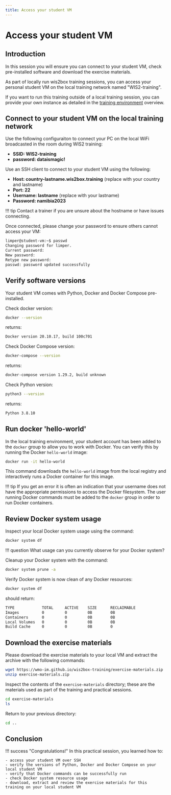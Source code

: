 ```yaml
---
title: Access your student VM
---
```


# Access your student VM

## Introduction

In this session you will ensure you can connect to your student VM, check pre-installed software and download the exercise materials.

As part of locally run wis2box training sessions, you can access your personal student VM on the local training network named "WIS2-training".

If you want to run this training outside of a local training session, you can provide your own instance as detailed in the [training environment](../../overviews) overview.

## Connect to your student VM on the local training network

Use the following configuraiton to connect your PC on the local WiFi broadcasted in the room during WIS2 training:

- **SSID: WIS2-training**
- **password: dataismagic!**

Use an SSH client to connect to your student VM using the following:

- **Host: country-lastname.wis2box.training** (replace with your country and lastname)
- **Port: 22**
- **Username: lastname** (replace with your lastname)
- **Password: namibia2023**

!!! tip
    Contact a trainer if you are unsure about the hostname or have issues connecting.

Once connected, please change your password to ensure others cannot access your VM:

```bash
limper@student-vm:~$ passwd
Changing password for limper.
Current password:
New password:
Retype new password:
passwd: password updated successfully
```

## Verify software versions

Your student VM comes with Python, Docker and Docker Compose pre-installed.

Check docker version:
```bash
docker --version
```
returns:
```bash
Docker version 20.10.17, build 100c701
```

Check Docker Compose version:
```bash
docker-compose --version
```
returns:
```bash
docker-compose version 1.29.2, build unknown
```

Check Python version:
```bash
python3 --version
```
returns:
```bash
Python 3.8.10
```

## Run docker 'hello-world'

In the local training environment, your student account has been added to the `docker` group to allow you to work with Docker.  You can verify this by running the Docker `hello-world` image:

```bash
docker run -it hello-world
```

This command downloads the `hello-world` image from the local registry and interactively runs a Docker container for this image.

!!! tip
    If you get an error it is often an indication that your username does not have the appropriate permissions to access the Docker filesystem.  The user running Docker commands must be added to the `docker` group in order to run Docker containers.

## Review Docker system usage

Inspect your local Docker system usage using the command:

```bash
docker system df
```

!!! question
    What usage can you currently observe for your Docker system?

Cleanup your Docker system with the command:

```bash
docker system prune -a
```

Verify Docker system is now clean of any Docker resources:
```bash
docker system df
```

should return:
```bash
TYPE            TOTAL     ACTIVE    SIZE      RECLAIMABLE
Images          0         0         0B        0B
Containers      0         0         0B        0B
Local Volumes   0         0         0B        0B
Build Cache     0         0         0B        0
```

## Download the exercise materials

Please download the exercise materials to your local VM and extract the archive with the following commands:

```bash
wget https://wmo-im.github.io/wis2box-training/exercise-materials.zip
unzip exercise-materials.zip
```

Inspect the contents of the `exercise-materials` directory; these are the materials used as part of the training and practical sessions.

```bash
cd exercise-materials
ls
```


Return to your previous directory:

```bash
cd ..
```

## Conclusion

!!! success "Congratulations!"
    In this practical session, you learned how to:

    - access your student VM over SSH
    - verify the versions of Python, Docker and Docker Compose on your local student VM
    - verify that Docker commands can be successfully run
    - check Docker system resource usage
    - download, extract and review the exercise materials for this training on your local student VM
